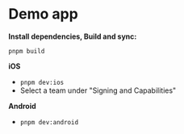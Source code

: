 # Demo app

**Install dependencies, Build and sync:**

```
pnpm build
```

**iOS**

- `pnpm dev:ios`
- Select a team under "Signing and Capabilities"

**Android**
- `pnpm dev:android`
